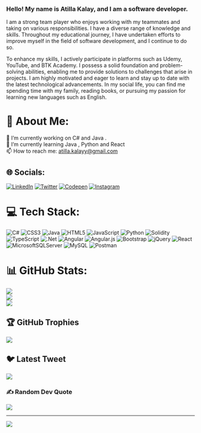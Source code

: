 ### Hello! My name is Atilla Kalay, and I am a software developer.

I am a strong team player who enjoys working with my teammates and taking on various responsibilities. I have a diverse range of knowledge and skills. Throughout my educational journey, I have undertaken efforts to improve myself in the field of software development, and I continue to do so.

To enhance my skills, I actively participate in platforms such as Udemy, YouTube, and BTK Academy. I possess a solid foundation and problem-solving abilities, enabling me to provide solutions to challenges that arise in projects. I am highly motivated and eager to learn and stay up to date with the latest technological advancements. In my social life, you can find me spending time with my family, reading books, or pursuing my passion for learning new languages such as English.

# 💫 About Me:
🔭 I’m currently working on C# and Java .<br>🌱 I’m currently learning Java , Python and React<br>📫 How to reach me: atilla.kalayy@gmail.com


## 🌐 Socials:
[![LinkedIn](https://img.shields.io/badge/LinkedIn-%230077B5.svg?logo=linkedin&logoColor=white)](https://linkedin.com/in/atilla-kalay-0a6274163)
[![Twitter](https://img.shields.io/badge/Twitter-%231DA1F2.svg?logo=Twitter&logoColor=white)](https://twitter.com/atilla_kalay)
[![Codepen](https://img.shields.io/badge/Codepen-000000?style=for-the-badge&logo=codepen&logoColor=white)](https://codepen.io/atillakalay)
[![Instagram](https://img.shields.io/badge/Instagram-E4405F?style=for-the-badge&logo=instagram&logoColor=white)](https://www.instagram.com/atilla.kalay/)


# 💻 Tech Stack:
![C#](https://img.shields.io/badge/c%23-%23239120.svg?style=for-the-badge&logo=c-sharp&logoColor=white) ![CSS3](https://img.shields.io/badge/css3-%231572B6.svg?style=for-the-badge&logo=css3&logoColor=white) ![Java](https://img.shields.io/badge/java-%23ED8B00.svg?style=for-the-badge&logo=java&logoColor=white) ![HTML5](https://img.shields.io/badge/html5-%23E34F26.svg?style=for-the-badge&logo=html5&logoColor=white) ![JavaScript](https://img.shields.io/badge/javascript-%23323330.svg?style=for-the-badge&logo=javascript&logoColor=%23F7DF1E) ![Python](https://img.shields.io/badge/python-3670A0?style=for-the-badge&logo=python&logoColor=ffdd54) ![Solidity](https://img.shields.io/badge/Solidity-%23363636.svg?style=for-the-badge&logo=solidity&logoColor=white) ![TypeScript](https://img.shields.io/badge/typescript-%23007ACC.svg?style=for-the-badge&logo=typescript&logoColor=white) ![.Net](https://img.shields.io/badge/.NET-5C2D91?style=for-the-badge&logo=.net&logoColor=white) ![Angular](https://img.shields.io/badge/angular-%23DD0031.svg?style=for-the-badge&logo=angular&logoColor=white) ![Angular.js](https://img.shields.io/badge/angular.js-%23E23237.svg?style=for-the-badge&logo=angularjs&logoColor=white) ![Bootstrap](https://img.shields.io/badge/bootstrap-%23563D7C.svg?style=for-the-badge&logo=bootstrap&logoColor=white) ![jQuery](https://img.shields.io/badge/jquery-%230769AD.svg?style=for-the-badge&logo=jquery&logoColor=white) ![React](https://img.shields.io/badge/react-%2320232a.svg?style=for-the-badge&logo=react&logoColor=%2361DAFB) ![MicrosoftSQLServer](https://img.shields.io/badge/Microsoft%20SQL%20Sever-CC2927?style=for-the-badge&logo=microsoft%20sql%20server&logoColor=white) ![MySQL](https://img.shields.io/badge/mysql-%2300f.svg?style=for-the-badge&logo=mysql&logoColor=white) ![Postman](https://img.shields.io/badge/Postman-FF6C37?style=for-the-badge&logo=postman&logoColor=white)
# 📊 GitHub Stats:
![](https://github-readme-stats.vercel.app/api?username=atillakalay&theme=radical&hide_border=true&include_all_commits=false&count_private=false)<br/>
![](https://github-readme-streak-stats.herokuapp.com/?user=atillakalay&theme=radical&hide_border=true)<br/>
![](https://github-readme-stats.vercel.app/api/top-langs/?username=atillakalay&theme=radical&hide_border=true&include_all_commits=false&count_private=false&layout=compact)

## 🏆 GitHub Trophies
![](https://github-profile-trophy.vercel.app/?username=atillakalay&theme=radical&no-frame=false&no-bg=true&margin-w=4)

## 🐦 Latest Tweet
[![](https://gtce.itsvg.in/api?username=atilla_kalay)](https://github.com/VishwaGauravIn/github-twitter-card-embed)

### ✍️ Random Dev Quote
![](https://quotes-github-readme.vercel.app/api?type=horizontal&theme=radical)

---
[![](https://visitcount.itsvg.in/api?id=atillakalay&icon=0&color=0)](https://visitcount.itsvg.in)

<!-- Proudly created with GPRM ( https://gprm.itsvg.in ) -->

